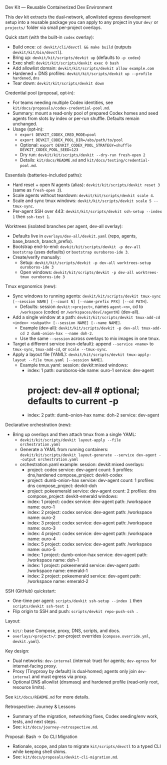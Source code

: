 Dev Kit — Reusable Containerized Dev Environment

This dev kit extracts the dual‑network, allowlisted egress development setup into a reusable package you can apply to any project in your `dev/` or `projects/` folder via small per‑project overlays.

Quick start (with the built‑in `codex` overlay):
- Build once: `cd devkit/cli/devctl && make build` (outputs `devkit/kit/bin/devctl`).
- Bring up: `devkit/kit/scripts/devkit up` (defaults to `-p codex`)
- Exec shell: `devkit/kit/scripts/devkit exec 0 bash`
- Add allowlist domain: `devkit/kit/scripts/devkit allow example.com`
- Hardened + DNS profiles: `devkit/kit/scripts/devkit up --profile hardened,dns`
- Tear down: `devkit/kit/scripts/devkit down`

Credential pool (proposal, opt‑in):
- For teams needing multiple Codex identities, see `kit/docs/proposals/codex-credential-pool.md`.
- Summary: mount a read‑only pool of prepared Codex homes and seed agents from slots by index or per‑run shuffle. Defaults remain unchanged.
 - Usage (opt‑in):
   - `export DEVKIT_CODEX_CRED_MODE=pool`
   - `export DEVKIT_CODEX_POOL_DIR=/abs/path/to/pool`
   - Optional: `export DEVKIT_CODEX_POOL_STRATEGY=shuffle DEVKIT_CODEX_POOL_SEED=123`
   - Dry run: `devkit/kit/scripts/devkit --dry-run fresh-open 2`
   - Details: `kit/docs/README.md` and `kit/docs/testing/credential-pool.md`.

Essentials (batteries-included paths):
- Hard reset + open N agents (alias): `devkit/kit/scripts/devkit reset 3` (same as `fresh-open 3`).
- Scale agents without teardown: `devkit/kit/scripts/devkit scale 4`.
- Scale and sync tmux windows: `devkit/kit/scripts/devkit scale 5 --tmux-sync`.
- Per-agent SSH over 443: `devkit/kit/scripts/devkit ssh-setup --index 1` then `ssh-test 1`.

Worktrees (isolated branches per agent, dev-all overlay):
- Defaults live in `overlays/dev-all/devkit.yaml` (repo, agents, base_branch, branch_prefix).
- Bootstrap end-to-end: `devkit/kit/scripts/devkit -p dev-all bootstrap` (uses defaults) or `bootstrap ouroboros-ide 3`.
- Create/verify manually:
  - Setup: `devkit/kit/scripts/devkit -p dev-all worktrees-setup ouroboros-ide 3`
  - Open windows: `devkit/kit/scripts/devkit -p dev-all worktrees-tmux ouroboros-ide 3`

Tmux ergonomics (new):
- Sync windows to running agents: `devkit/kit/scripts/devkit tmux-sync [--session NAME] [--count N] [--name-prefix PFX] [--cd PATH]`.
  - Defaults: session `devkit:<project>`, names `agent-<n>`, cd to `/workspace` (codex) or `/workspaces/dev[/agentN]` (dev-all).
- Add a single window at a path: `devkit/kit/scripts/devkit tmux-add-cd <index> <subpath> [--session NAME] [--name NAME]`.
  - Example (dev-all): `devkit/kit/scripts/devkit -p dev-all tmux-add-cd 2 dumb-onion-hax --name doh-2`.
  - Use the same `--session` across overlays to mix images in one tmux.
- Target a different service (non-default): append `--service <name>` to `tmux-sync`, `tmux-add-cd`, or `scale --tmux-sync`.
- Apply a layout file (YAML): `devkit/kit/scripts/devkit tmux-apply-layout --file tmux.yaml [--session NAME]`.
  - Example tmux.yaml:
    session: devkit:mixed
    windows:
      - index: 1
        path: ouroboros-ide
        name: ouro-1
        service: dev-agent
        # project: dev-all     # optional; defaults to current -p
      - index: 2
        path: dumb-onion-hax
        name: doh-2
        service: dev-agent

Declarative orchestration (new):
- Bring up overlays and then attach tmux from a single YAML:
  - `devkit/kit/scripts/devkit layout-apply --file orchestration.yaml`
  - Generate a YAML from running containers: `devkit/kit/scripts/devkit layout-generate --service dev-agent --output orchestration.yaml`
  - orchestration.yaml example:
    session: devkit:mixed
    overlays:
      - project: codex
        service: dev-agent
        count: 5
        profiles: dns,hardened
        compose_project: devkit-codex
      - project: dumb-onion-hax
        service: dev-agent
        count: 1
        profiles: dns
        compose_project: devkit-doh
      - project: pokeemerald
        service: dev-agent
        count: 2
        profiles: dns
        compose_project: devkit-emerald
    windows:
      - index: 1
        project: codex
        service: dev-agent
        path: /workspace
        name: ouro-1
      - index: 2
        project: codex
        service: dev-agent
        path: /workspace
        name: ouro-2
      - index: 3
        project: codex
        service: dev-agent
        path: /workspace
        name: ouro-3
      - index: 4
        project: codex
        service: dev-agent
        path: /workspace
        name: ouro-4
      - index: 5
        project: codex
        service: dev-agent
        path: /workspace
        name: ouro-5
      - index: 1
        project: dumb-onion-hax
        service: dev-agent
        path: /workspace
        name: doh-1
      - index: 1
        project: pokeemerald
        service: dev-agent
        path: /workspace
        name: emerald-1
      - index: 2
        project: pokeemerald
        service: dev-agent
        path: /workspace
        name: emerald-2

SSH (GitHub) quickstart:
- One-time per agent: `scripts/devkit ssh-setup --index 1` then `scripts/devkit ssh-test 1`
- Flip origin to SSH and push: `scripts/devkit repo-push-ssh .`

Layout:
- `kit/`: base Compose, proxy, DNS, scripts, and docs.
- `overlays/<project>/`: per‑project overrides (`compose.override.yml`, `devkit.yaml`).

Key design:
- Dual networks: `dev-internal` (internal: true) for agents; `dev-egress` for internet‑facing proxy.
- Proxy (Tinyproxy by default) is dual‑homed; agents only join `dev-internal` and must egress via proxy.
- Optional DNS allowlist (dnsmasq) and hardened profile (read‑only root, resource limits).

See `kit/docs/README.md` for more details.


Retrospective: Journey & Lessons
- Summary of the migration, networking fixes, Codex seeding/env work, tests, and next steps.
- See: `kit/docs/journey-retrospective.md`.


Proposal: Bash → Go CLI Migration
- Rationale, scope, and plan to migrate `kit/scripts/devctl` to a typed CLI while keeping shell shims.
- See: `kit/docs/proposals/devkit-cli-migration.md`.
